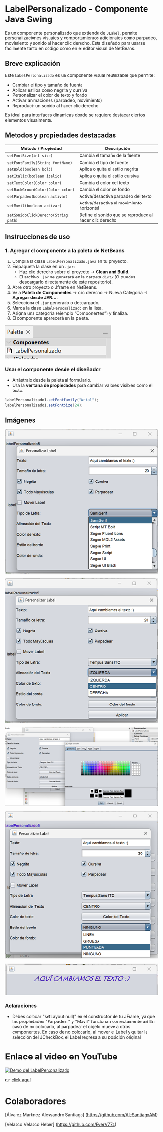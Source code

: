# LabelPersonalizado - Componente Java Swing

Es un componente personalizado que extiende de `JLabel`, permite personalizaciones visuales y comportamientos adicionales como parpadeo, movimiento y sonido al hacer clic derecho. Esta diseñado para usarse facilmente tanto en código como en el editor visual de NetBeans.

## Breve explicación

Este `LabelPersonalizado` es un componente visual reutilizable que permite:

- Cambiar el tipo y tamaño de fuente
- Aplicar estilos como negrita y cursiva
- Personalizar el color de texto y fondo
- Activar animaciones (parpadeo, movimiento)
- Reproducir un sonido al hacer clic derecho

Es ideal para interfaces dinamicas donde se requiere destacar ciertos elementos visualmente.

## Metodos y propiedades destacadas

| Método / Propiedad                   | Descripción                                                    |
|--------------------------------------|----------------------------------------------------------------|
| `setFontSize(int size)`              | Cambia el tamaño de la fuente                                  |
| `setFontFamily(String fontName)`     | Cambia el tipo de fuente                                       |
| `setBold(boolean bold)`              | Aplica o quita el estilo negrita                               |
| `setItalic(boolean italic)`          | Aplica o quita el estilo cursiva                               |
| `setTextColor(Color color)`          | Cambia el color del texto                                      |
| `setBackGroundColor(Color color)`    | Cambia el color de fondo                                       |
| `setParpadeo(boolean activar)`       | Activa/desactiva parpadeo del texto                            |
| `setMovil(boolean activar)`          | Activa/desactiva el movimiento horizontal                      |
| `setSonidoClickDerecho(String path)` | Define el sonido que se reproduce al hacer clic derecho |

## Instrucciones de uso

### 1. Agregar el componente a la paleta de NetBeans

1. Compila la clase `LabelPersonalizado.java` en tu proyecto.
2. Empaqueta la clase en un `.jar`:
   - Haz clic derecho sobre el proyecto → **Clean and Build**.
   - El archivo `.jar` se generará en la carpeta `dist/` (O puedes descargarlo directamente de este repositorio).
3. Abre otro proyecto o Jframe en NetBeans.
4. Ve a **Paleta de Componentes** -> clic derecho -> Nueva Categoria -> **Agregar desde JAR...**.
5. Selecciona el `.jar` generado o descargado.
6. Marca la clase `LabelPersonalizado` en la lista.
7. Asigna una categoría (ejemplo “Componentes”) y finaliza.
8. El componente aparecerá en la paleta.

![final esperado](images/imagen11.png)

### Usar el componente desde el diseñador

- Arrástralo desde la paleta al formulario.
- Usa la **ventana de propiedades** para cambiar valores visibles como el texto.

```java
labelPersonalizado1.setFontFamily("Arial");
labelPersonalizado1.setFontSize(24);
```

## Imágenes
![Tipo de letra](images/imagen7.png)

![Alineacion de texto](images/imagen8.png)

![Color de texto](images/imagen9.png)

![Estilo de borde](images/imagen10.png)

![Texto modificado](images/animacion1.gif)

### Aclaraciones

- Debes colocar "setLayout(null)" en el constructor de tu JFrame, ya que las propiedades "Parpadear" y "Móvil" funcionan correctamente así
En caso de no colocarlo, al parpadear el objeto mueve a otros componentes.
En caso de no colocarlo, al mover el Label y quitar la selección del JCheckBox, el Label regresa a su posición original

# Enlace al video en YouTube
[![Demo del LabelPersonalizado](https://img.youtube.com/vi/gcvcVPb1UKs/0.jpg)](https://www.youtube.com/watch?v=gcvcVPb1UKs)


👉 [click aquí](https://youtu.be/gcvcVPb1UKs)

# Colaboradores

[Álvarez Martínez Alessandro Santiago] (https://github.com/AleSantiagoAM)

[Velasco Velasco Heber] (https://github.com/EverV774)
